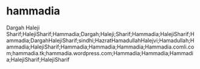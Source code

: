 hammadia
========

Dargah Haleji Sharif;HalejiSharif;Hammadia;Dargah;Haleji;Sharif;Hammadia;HalejiSharif;Hammadia;DargahHalejiSharif;sindhi;HazratHamadullahHalejvi;Hamadullah;Hammadia;HalejiSharif;Hammadia;Hammadia;Hammadia;Hammadia.comli.com;hammadia.tk;hammadia.wordpress.com;Hammadia;Hammadia;Hammadia;HalejiSharif;HalejiSharif
